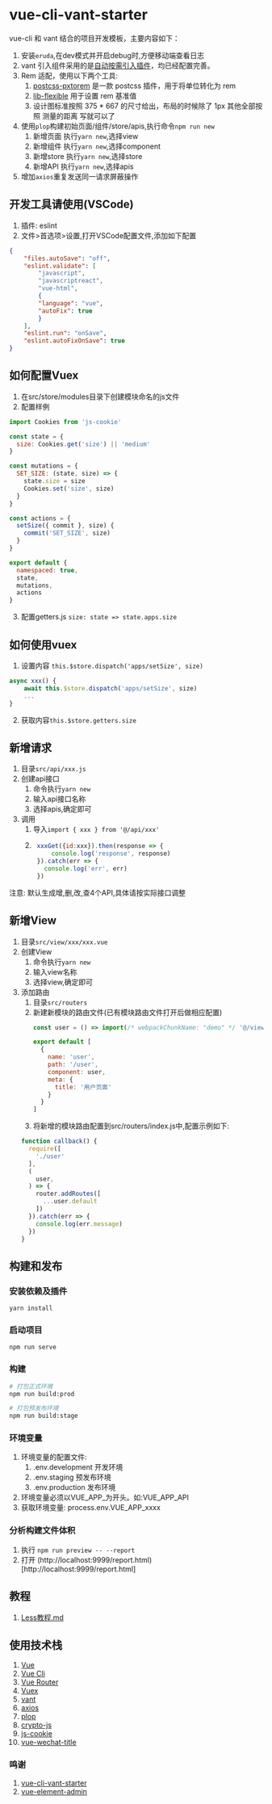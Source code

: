 # vue-cli-vant-starter #

vue-cli 和 vant 结合的项目开发模板，主要内容如下：
1. 安装`eruda`,在dev模式并开启debug时,方便移动端查看日志
2. vant 引入组件采用的是[自动按需引入插件](https://youzan.github.io/vant/#/zh-CN/quickstart)，均已经配置完善。
3. Rem 适配，使用以下两个工具:
    1. [postcss-pxtorem](https://github.com/cuth/postcss-pxtorem) 是一款 postcss 插件，用于将单位转化为 rem
    2. [lib-flexible](https://github.com/amfe/lib-flexible) 用于设置 rem 基准值
    3. 设计图标准按照 375 * 667 的尺寸给出，布局的时候除了 1px 其他全部按照 测量的距离 写就可以了
4. 使用`plop`构建初始页面/组件/store/apis,执行命令`npm run new`
    1. 新增页面 执行`yarn new`,选择view
    2. 新增组件 执行`yarn new`,选择component
    2. 新增store 执行`yarn new`,选择store
    2. 新增API 执行`yarn new`,选择apis
5. 增加`axios`重复发送同一请求屏蔽操作

## 开发工具请使用(VSCode) ##
1. 插件: eslint
2.  文件>首选项>设置,打开VSCode配置文件,添加如下配置
```json
{
    "files.autoSave": "off",
    "eslint.validate": [
        "javascript",
        "javascriptreact",
        "vue-html",
        {
        "language": "vue",
        "autoFix": true
        }
    ],
    "eslint.run": "onSave",
    "eslint.autoFixOnSave": true
}
```

## 如何配置Vuex ##
1. 在src/store/modules目录下创建模块命名的js文件
2. 配置样例
```js
import Cookies from 'js-cookie'

const state = {
  size: Cookies.get('size') || 'medium'
}

const mutations = {
  SET_SIZE: (state, size) => {
    state.size = size
    Cookies.set('size', size)
  }
}

const actions = {
  setSize({ commit }, size) {
    commit('SET_SIZE', size)
  }
}

export default {
  namespaced: true,
  state,
  mutations,
  actions
}
```
3. 配置getters.js `size: state => state.apps.size`

## 如何使用vuex ##
1. 设置内容
`this.$store.dispatch('apps/setSize', size)`
```js
async xxx() {
    await this.$store.dispatch('apps/setSize', size)
    ...
}
```
2. 获取内容`this.$store.getters.size`


## 新增请求 ##
1. 目录`src/api/xxx.js`
2. 创建api接口
    1. 命令执行`yarn new`
    2. 输入api接口名称
    3. 选择apis,确定即可
3. 调用
    1. 导入`import { xxx } from '@/api/xxx'`
    2. ```js
        xxxGet({id:xxx}).then(response => {
            console.log('response', response)
        }).catch(err => {
          console.log('err', err)
        })
       ```
注意: 默认生成增,删,改,查4个API,具体请按实际接口调整


## 新增View ##
1. 目录`src/view/xxx/xxx.vue`
2. 创建View
    1. 命令执行`yarn new`
    2. 输入view名称
    3. 选择view,确定即可
4. 添加路由
    1. 目录`src/routers`
    2. 新建新模块的路由文件(已有模块路由文件打开后做相应配置)
        ```js
        const user = () => import(/* webpackChunkName: "demo" */ '@/views/user/index.vue')

        export default [
          {
            name: 'user',
            path: '/user',
            component: user,
            meta: {
              title: '用户页面'
            }
          }
        ]
        ```
    3. 将新增的模块路由配置到src/routers/index.js中,配置示例如下:
      ```js
      function callback() {
        require([
          './user'
        ],
        (
          user,
        ) => {
          router.addRoutes([
            ...user.default
          ])
        }).catch(err => {
          console.log(err.message)
        })
      }
      ```

## 构建和发布 ##

### 安装依赖及插件 ###

```
yarn install
```

### 启动项目 ###

```
npm run serve
```

### 构建 ###
```sh
# 打包正式环境
npm run build:prod

# 打包预发布环境
npm run build:stage
```

### 环境变量 ###
1. 环境变量的配置文件:
    1. .env.development 开发环境
    2. .env.staging 预发布环境
    3. .env.production 发布环境
2. 环境变量必须以VUE_APP_为开头。如:VUE_APP_API
3. 获取环境变量: process.env.VUE_APP_xxxx

### 分析构建文件体积 ###
1. 执行 `npm run preview -- --report`
2. 打开 (http://localhost:9999/report.html)[http://localhost:9999/report.html]


## 教程 ##
1. [Less教程.md](./Less教程.md)


## 使用技术栈 ##

1. [Vue](https://cn.vuejs.org/)
2. [Vue Cli](https://cli.vuejs.org/zh/guide/cli-service.html)
3. [Vue Router](https://router.vuejs.org/zh/guide/#html)
4. [Vuex](https://vuex.vuejs.org/zh/)
5. [vant](https://youzan.github.io/vant/#/zh-CN/)
6. [axios](http://www.axios-js.com/)
7. [plop](https://www.npmjs.com/package/plop)
8. [crypto-js](https://www.npmjs.com/package/crypto-js)
9. [js-cookie](https://www.npmjs.com/package/js-cookie)
10. [vue-wechat-title](https://www.npmjs.com/package/vue-wechat-title)

### 鸣谢 ###

1. [vue-cli-vant-starter](https://github.com/fxss5201/vue-cli-vant-starter)
2. [vue-element-admin](https://github.com/PanJiaChen/vue-element-admin)
